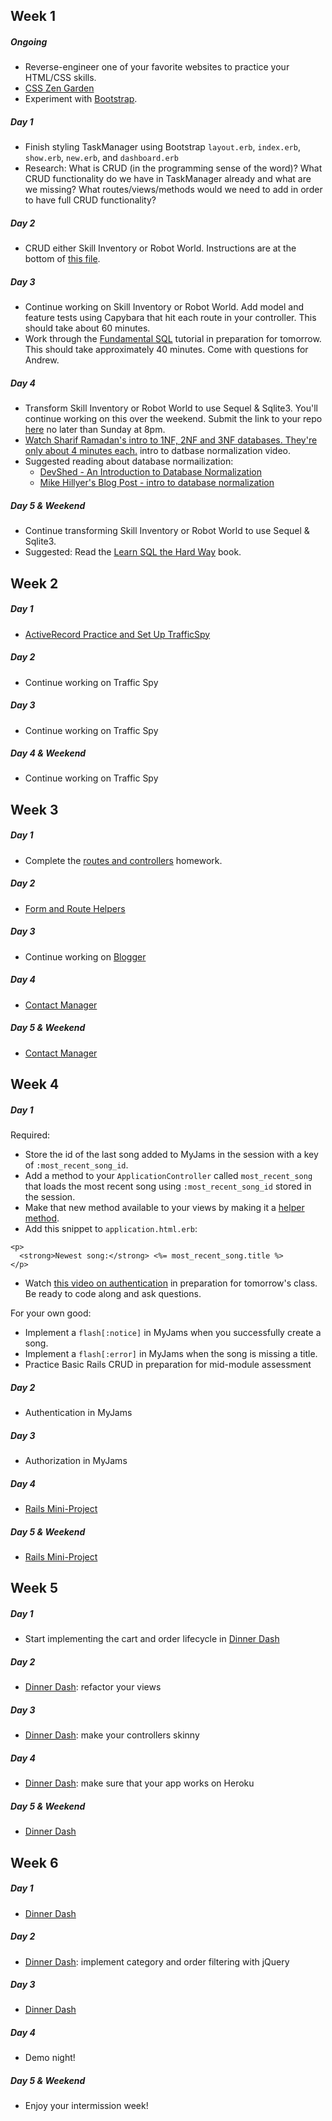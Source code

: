 ## Week 1

##### Ongoing
  * Reverse-engineer one of your favorite websites to practice your HTML/CSS skills.
  * [CSS Zen Garden](http://www.csszengarden.com/)
  * Experiment with [Bootstrap](http://getbootstrap.com/). 

##### Day 1
  * Finish styling TaskManager using Bootstrap `layout.erb`, `index.erb`, `show.erb`, `new.erb`, and `dashboard.erb`
  * Research: What is CRUD (in the programming sense of the word)? What CRUD functionality do we have in TaskManager already and what are we missing? What routes/views/methods would we need to add in order to have full CRUD functionality?

##### Day 2
  * CRUD either Skill Inventory or Robot World. Instructions are at the bottom of [this file](https://github.com/turingschool/lesson_plans/blob/master/ruby_02-web_applications_with_ruby/crud_sinatra.markdown).

##### Day 3
  * Continue working on Skill Inventory or Robot World. Add model and feature tests using Capybara that hit each route in your controller. This should take about 60 minutes. 
  * Work through the [Fundamental SQL](http://tutorials.jumpstartlab.com/topics/sql/fundamental_sql.html) tutorial in preparation for tomorrow. This should take approximately 40 minutes. Come with questions for Andrew. 

##### Day 4
  * Transform Skill Inventory or Robot World to use Sequel & Sqlite3. You'll continue working on this over the weekend. Submit the link to your repo [here](https://github.com/turingschool/ruby-submissions/blob/master/1508/crud_app_sequel.yml) no later than Sunday at 8pm.
  * [Watch Sharif Ramadan's intro to 1NF, 2NF and 3NF databases. They're only about 4 minutes each.](https://www.youtube.com/watch?v=K7vzLrGCV50&list=PLQ9AAKW8HuJ5m0rmHKL88ZyjOIKejvrj0) intro to datbase normalization video. 
  * Suggested reading about database normailization:
    *  [DevShed - An Introduction to Database Normalization](http://www.devshed.com/c/a/mysql/an-introduction-to-database-normalization/)
    *  [Mike Hillyer's Blog Post - intro to database normalization](http://mikehillyer.com/articles/an-introduction-to-database-normalization/)
  

##### Day 5 & Weekend
  * Continue transforming Skill Inventory or Robot World to use Sequel & Sqlite3.
  * Suggested: Read the [Learn SQL the Hard Way](http://sql.learncodethehardway.org/book/) book. 

## Week 2

##### Day 1
  * [ActiveRecord Practice and Set Up TrafficSpy](https://github.com/turingschool/challenges/blob/master/active_record_and_database_design.markdown)

##### Day 2
  * Continue working on Traffic Spy

##### Day 3
  * Continue working on Traffic Spy

##### Day 4 & Weekend
  * Continue working on Traffic Spy

## Week 3

##### Day 1
  * Complete the [routes and controllers](https://github.com/turingschool/challenges/blob/master/routes_controllers_rails.markdown) homework. 

##### Day 2
  * [Form and Route Helpers](https://github.com/turingschool/challenges/blob/master/form_route_helpers_rails.markdown)

##### Day 3
  * Continue working on [Blogger](http://tutorials.jumpstartlab.com/projects/blogger.html)

##### Day 4
  * [Contact Manager](http://tutorials.jumpstartlab.com/projects/contact_manager.html)

##### Day 5 & Weekend
  * [Contact Manager](http://tutorials.jumpstartlab.com/projects/contact_manager.html)

## Week 4

##### Day 1

Required:
  * Store the id of the last song added to MyJams in the session with a key of `:most_recent_song_id`.
  * Add a method to your `ApplicationController` called `most_recent_song` that loads the most recent song using `:most_recent_song_id` stored in the session.
  * Make that new method available to your views by making it a [helper method](http://apidock.com/rails/AbstractController/Helpers/ClassMethods/helper_method).
  * Add this snippet to `application.html.erb`:
  
 ```erb
 <p>
   <strong>Newest song:</strong> <%= most_recent_song.title %>
 </p>
 ```
  * Watch [this video on authentication](https://vimeo.com/134451454) in preparation for tomorrow's class. Be ready to code along and ask questions.
 
For your own good:
  * Implement a `flash[:notice]` in MyJams when you successfully create a song.
  * Implement a `flash[:error]` in MyJams when the song is missing a title.
  * Practice Basic Rails CRUD in preparation for mid-module assessment

##### Day 2
  * Authentication in MyJams

##### Day 3
  * Authorization in MyJams

##### Day 4
  * [Rails Mini-Project](https://github.com/turingschool/challenges/blob/master/rails-mini-project.markdown)

##### Day 5 & Weekend
  * [Rails Mini-Project](https://github.com/turingschool/challenges/blob/master/rails-mini-project.markdown)

## Week 5

##### Day 1
  * Start implementing the cart and order lifecycle in [Dinner Dash](http://tutorials.jumpstartlab.com/projects/dinner_dash.html)

##### Day 2
  * [Dinner Dash](http://tutorials.jumpstartlab.com/projects/dinner_dash.html): refactor your views 

##### Day 3
  * [Dinner Dash](http://tutorials.jumpstartlab.com/projects/dinner_dash.html):  make your controllers skinny

##### Day 4
  * [Dinner Dash](http://tutorials.jumpstartlab.com/projects/dinner_dash.html): make sure that your app works on Heroku

##### Day 5 & Weekend
  * [Dinner Dash](http://tutorials.jumpstartlab.com/projects/dinner_dash.html)

## Week 6

##### Day 1
  * [Dinner Dash](http://tutorials.jumpstartlab.com/projects/dinner_dash.html)

##### Day 2
  * [Dinner Dash](http://tutorials.jumpstartlab.com/projects/dinner_dash.html): implement category and order filtering with jQuery

##### Day 3
  * [Dinner Dash](http://tutorials.jumpstartlab.com/projects/dinner_dash.html)

##### Day 4
  * Demo night!

##### Day 5 & Weekend
  * Enjoy your intermission week! 
